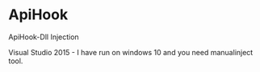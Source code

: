 # ApiHook
ApiHook-Dll Injection

Visual Studio 2015 - 
I have run on windows 10 and you need manualinject tool.
